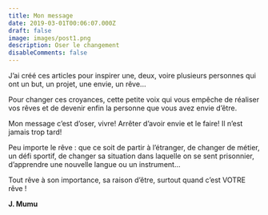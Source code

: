 ```yaml
---
title: Mon message
date: 2019-03-01T00:06:07.000Z
draft: false
image: images/post1.png
description: Oser le changement
disableComments: false
---
```

J’ai créé ces articles pour inspirer une, deux, voire plusieurs personnes qui ont un but, un projet, une envie, un rêve... 



Pour changer ces croyances, cette petite voix qui vous empêche de réaliser vos rêves et de devenir enfin la personne que vous avez envie d’être.



Mon message c’est d’oser, vivre! Arrêter d’avoir envie et le faire! Il n’est jamais trop tard!





Peu importe le rêve : que ce soit de partir à l’étranger, de changer de métier, un défi sportif, de changer sa situation dans laquelle on se sent prisonnier, d’apprendre une nouvelle langue ou un instrument… 





Tout rêve à son importance, sa raison d’être, surtout quand c’est VOTRE rêve !



**J. Mumu**
